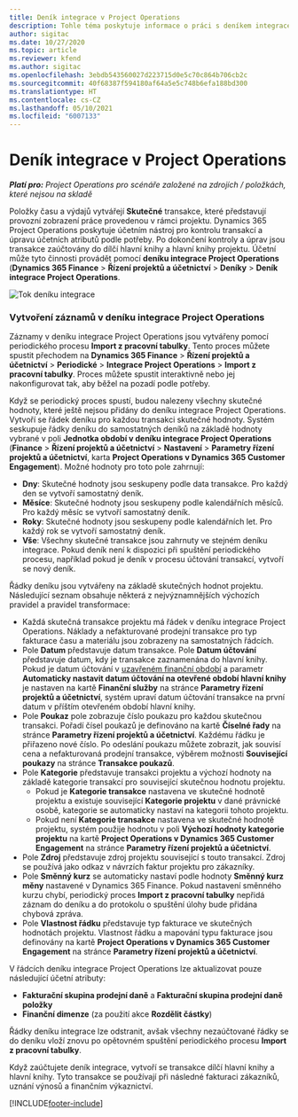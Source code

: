 ```yaml
---
title: Deník integrace v Project Operations
description: Tohle téma poskytuje informace o práci s deníkem integrace v Project Operations.
author: sigitac
ms.date: 10/27/2020
ms.topic: article
ms.reviewer: kfend
ms.author: sigitac
ms.openlocfilehash: 3ebdb543560027d223715d0e5c70c864b706cb2c
ms.sourcegitcommit: 40f68387f594180af64a5e5c748b6efa188bd300
ms.translationtype: HT
ms.contentlocale: cs-CZ
ms.lasthandoff: 05/10/2021
ms.locfileid: "6007133"
---
```

# <a name="integration-journal-in-project-operations"></a>Deník integrace v Project Operations

_**Platí pro:** Project Operations pro scénáře založené na zdrojích / položkách, které nejsou na skladě_

Položky času a výdajů vytvářejí **Skutečné** transakce, které představují provozní zobrazení práce provedenou v rámci projektu. Dynamics 365 Project Operations poskytuje účetním nástroj pro kontrolu transakcí a úpravu účetních atributů podle potřeby. Po dokončení kontroly a úprav jsou transakce zaúčtovány do dílčí hlavní knihy a hlavní knihy projektu. Účetní může tyto činnosti provádět pomocí **deníku integrace Project Operations** (**Dynamics 365 Finance** > **Řízení projektů a účetnictví** > **Deníky** > **Deník integrace Project Operations**.

![Tok deníku integrace](./media/IntegrationJournal.png)

### <a name="create-records-in-the-project-operations-integration-journal"></a>Vytvoření záznamů v deníku integrace Project Operations

Záznamy v deníku integrace Project Operations jsou vytvářeny pomocí periodického procesu **Import z pracovní tabulky**. Tento proces můžete spustit přechodem na **Dynamics 365 Finance** > **Řízení projektů a účetnictví** > **Periodické** > **Integrace Project Operations** > **Import z pracovní tabulky**. Proces můžete spustit interaktivně nebo jej nakonfigurovat tak, aby běžel na pozadí podle potřeby.

Když se periodický proces spustí, budou nalezeny všechny skutečné hodnoty, které ještě nejsou přidány do deníku integrace Project Operations. Vytvoří se řádek deníku pro každou transakci skutečné hodnoty.
Systém seskupuje řádky deníku do samostatných deníků na základě hodnoty vybrané v poli **Jednotka období v deníku integrace Project Operations** (**Finance** > **Řízení projektů a účetnictví** > **Nastavení** > **Parametry řízení projektů a účetnictví**, karta **Project Operations v Dynamics 365 Customer Engagement**). Možné hodnoty pro toto pole zahrnují:

  - **Dny**: Skutečné hodnoty jsou seskupeny podle data transakce. Pro každý den se vytvoří samostatný deník.
  - **Měsíce**: Skutečné hodnoty jsou seskupeny podle kalendářních měsíců. Pro každý měsíc se vytvoří samostatný deník.
  - **Roky**: Skutečné hodnoty jsou seskupeny podle kalendářních let. Pro každý rok se vytvoří samostatný deník.
  - **Vše**: Všechny skutečné transakce jsou zahrnuty ve stejném deníku integrace. Pokud deník není k dispozici při spuštění periodického procesu, například pokud je deník v procesu účtování transakcí, vytvoří se nový deník.

Řádky deníku jsou vytvářeny na základě skutečných hodnot projektu. Následující seznam obsahuje některá z nejvýznamnějších výchozích pravidel a pravidel transformace:

  - Každá skutečná transakce projektu má řádek v deníku integrace Project Operations. Náklady a nefakturované prodejní transakce pro typ fakturace času a materiálu jsou zobrazeny na samostatných řádcích.
  - Pole **Datum** představuje datum transakce. Pole **Datum účtování** představuje datum, kdy je transakce zaznamenána do hlavní knihy. Pokud je datum účtování v [uzavřeném finanční období](/dynamics365/finance/general-ledger/close-general-ledger-at-period-end) a parametr **Automaticky nastavit datum účtování na otevřené období hlavní knihy** je nastaven na kartě **Finanční služby** na stránce **Parametry řízení projektů a účetnictví**, systém upraví datum účtování transakce na první datum v příštím otevřeném období hlavní knihy.
  - Pole **Poukaz** pole zobrazuje číslo poukazu pro každou skutečnou transakci. Pořadí čísel poukazů je definováno na kartě **Číselné řady** na stránce **Parametry řízení projektů a účetnictví**. Každému řádku je přiřazeno nové číslo. Po odeslání poukazu můžete zobrazit, jak souvisí cena a nefakturovaná prodejní transakce, výběrem možnosti **Související poukazy** na stránce **Transakce poukazů**.
  - Pole **Kategorie** představuje transakci projektu a výchozí hodnoty na základě kategorie transakcí pro související skutečnou hodnotu projektu.
    - Pokud je **Kategorie transakce** nastavena ve skutečné hodnotě projektu a existuje související **Kategorie projektu** v dané právnické osobě, kategorie se automaticky nastaví na kategorii tohoto projektu.
    - Pokud není **Kategorie transakce** nastavena ve skutečné hodnotě projektu, systém použije hodnotu v poli **Výchozí hodnoty kategorie projektu** na kartě **Project Operations v Dynamics 365 Customer Engagement** na stránce **Parametry řízení projektů a účetnictví**.
  - Pole **Zdroj** představuje zdroj projektu související s touto transakcí. Zdroj se používá jako odkaz v návrzích faktur projektu pro zákazníky.
  - Pole **Směnný kurz** se automaticky nastaví podle hodnoty **Směnný kurz měny** nastavené v Dynamics 365 Finance. Pokud nastavení směnného kurzu chybí, periodický proces **Import z pracovní tabulky** nepřidá záznam do deníku a do protokolu o spuštění úlohy bude přidána chybová zpráva.
  - Pole **Vlastnost řádku** představuje typ fakturace ve skutečných hodnotách projektu. Vlastnost řádku a mapování typu fakturace jsou definovány na kartě **Project Operations v Dynamics 365 Customer Engagement** na stránce **Parametry řízení projektů a účetnictví**.

V řádcích deníku integrace Project Operations lze aktualizovat pouze následující účetní atributy:

- **Fakturační skupina prodejní daně** a **Fakturační skupina prodejní daně položky**
- **Finanční dimenze** (za použití akce **Rozdělit částky**)

Řádky deníku integrace lze odstranit, avšak všechny nezaúčtované řádky se do deníku vloží znovu po opětovném spuštění periodického procesu **Import z pracovní tabulky**.

Když zaúčtujete deník integrace, vytvoří se transakce dílčí hlavní knihy a hlavní knihy. Tyto transakce se používají při následné fakturaci zákazníků, uznání výnosů a finančním výkaznictví.


[!INCLUDE[footer-include](../includes/footer-banner.md)]